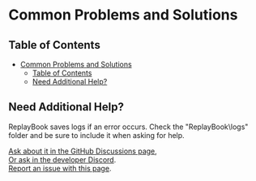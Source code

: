 # Common Problems and Solutions

## Table of Contents

- [Common Problems and Solutions](#common-problems-and-solutions)
  - [Table of Contents](#table-of-contents)
  - [Need Additional Help?](#need-additional-help)

## Need Additional Help?

ReplayBook saves logs if an error occurs. Check the "ReplayBook\logs" folder and be sure to include it when asking for help.

[Ask about it in the GitHub Discussions page](https://github.com/fraxiinus/ReplayBook/discussions),  
[Or ask in the developer Discord](https://discord.gg/c33Rc5J).  
[Report an issue with this page](https://github.com/fraxiinus/ReplayBook/issues/new/choose).
